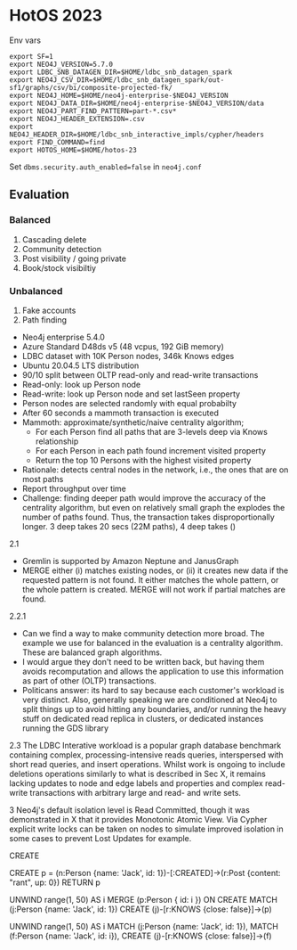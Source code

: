 # HotOS 2023


Env vars
```
export SF=1
export NEO4J_VERSION=5.7.0
export LDBC_SNB_DATAGEN_DIR=$HOME/ldbc_snb_datagen_spark
export NEO4J_CSV_DIR=$HOME/ldbc_snb_datagen_spark/out-sf1/graphs/csv/bi/composite-projected-fk/
export NEO4J_HOME=$HOME/neo4j-enterprise-$NEO4J_VERSION
export NEO4J_DATA_DIR=$HOME/neo4j-enterprise-$NEO4J_VERSION/data
export NEO4J_PART_FIND_PATTERN=part-*.csv*
export NEO4J_HEADER_EXTENSION=.csv
export NEO4J_HEADER_DIR=$HOME/ldbc_snb_interactive_impls/cypher/headers
export FIND_COMMAND=find
export HOTOS_HOME=$HOME/hotos-23
```

Set `dbms.security.auth_enabled=false` in `neo4j.conf`


## Evaluation 

### Balanced 

1. Cascading delete 
2. Community detection 
3. Post visibility / going private
4. Book/stock visibiltiy 

### Unbalanced 

1. Fake accounts 
2. Path finding 


* Neo4j enterprise 5.4.0
* Azure Standard D48ds v5 (48 vcpus, 192 GiB memory)
* LDBC dataset with 10K Person nodes, 346k Knows edges
* Ubuntu 20.04.5 LTS distribution
* 90/10 split between OLTP read-only and read-write transactions
* Read-only: look up Person node
* Read-write: look up Person node and set lastSeen property
* Person nodes are selected randomly with equal probabilty 
* After 60 seconds a mammoth transaction is executed 
* Mammoth: approximate/synthetic/naive centrality algorithm;
    * For each Person find all paths that are 3-levels deep via Knows relationship
    * For each Person in each path found increment visited property
    * Return the top 10 Persons with the highest visited property
* Rationale: detects central nodes in the network, i.e., the ones that are on most paths
* Report throughput over time
* Challenge: finding deeper path would improve the accuracy of the centrality algorithm, but even on relatively small graph the explodes the number of paths found. Thus, the transaction takes disproportionally longer. 3 deep takes 20 secs (22M paths), 4 deep takes ()

2.1 
* Gremlin is supported by Amazon Neptune and JanusGraph
* MERGE either (i) matches existing nodes, or (ii) it creates new data if the requested pattern is not found. It either matches the whole pattern, or the whole pattern is created. MERGE will not work if partial matches are found.

2.2.1
* Can we find a way to make community detection more broad. The example we use for balanced in the evaluation is a centrality algorithm. These are balanced graph algorithms. 
* I would argue they don't need to be written back, but having them avoids recomputation and allows the application to use this information as part of other (OLTP) transactions.
* Politicans answer: its hard to say because each customer's workload is very distinct. Also, generally speaking we are conditioned at Neo4j to split things up to avoid hitting any boundaries, and/or running the heavy stuff on dedicated read replica in clusters, or dedicated instances running the GDS library 

2.3
The LDBC Interative workload is a popular graph database benchmark containing complex,
processing-intensive reads queries, interspersed with short read queries, and insert operations. Whilst work is ongoing to include deletions operations similarly to what is described in Sec X, it remains lacking updates to node and edge labels and properties and  complex read-write transactions with arbitrary large and read- and write sets.

3
Neo4j's default isolation level is Read Committed, though it was demonstrated in X that it provides Monotonic Atomic View. Via Cypher explicit write locks can be taken on nodes to simulate improved isolation in some cases to prevent Lost Updates for example.

CREATE 

CREATE p = (n:Person {name: 'Jack', id: 1})-[:CREATED]->(r:Post {content: "rant", up: 0})
RETURN p

UNWIND range(1, 50) AS i
MERGE (p:Person { id: i })
ON CREATE
MATCH (j:Person {name: 'Jack', id: 1})
CREATE (j)-[r:KNOWS {close: false}]->(p)

UNWIND range(1, 50) AS i
MATCH (j:Person {name: 'Jack', id: 1}), MATCH (f:Person {name: 'Jack', id: i}), 
CREATE (j)-[r:KNOWS {close: false}]->(f)
